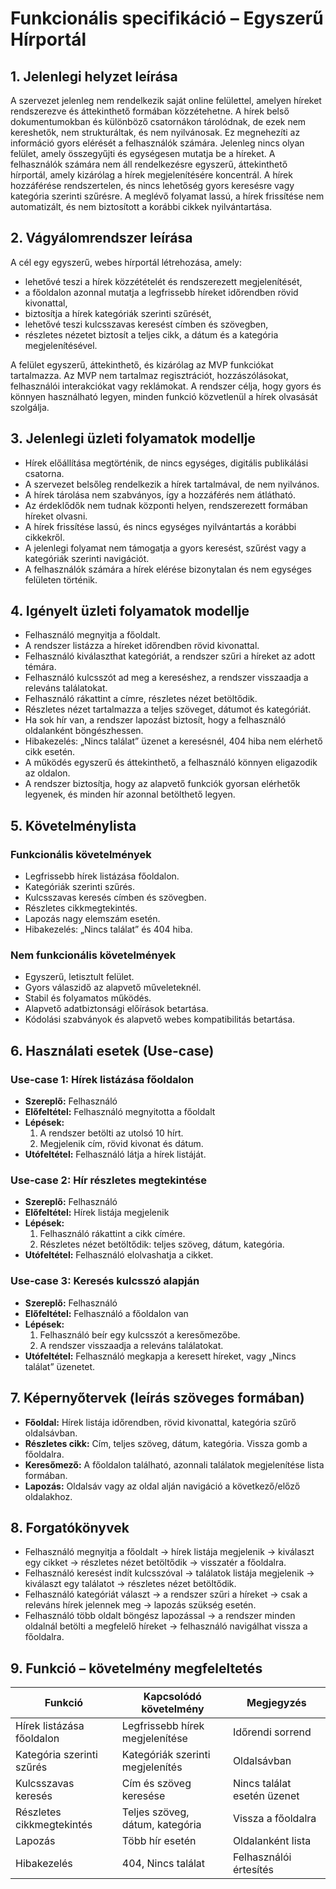 # Funkcionális specifikáció – Egyszerű Hírportál

## 1. Jelenlegi helyzet leírása

A szervezet jelenleg nem rendelkezik saját online felülettel, amelyen híreket rendszerezve és áttekinthető formában közzétehetne.
A hírek belső dokumentumokban és különböző csatornákon tárolódnak, de ezek nem kereshetők, nem strukturáltak, és nem nyilvánosak.
Ez megnehezíti az információ gyors elérését a felhasználók számára.
Jelenleg nincs olyan felület, amely összegyűjti és egységesen mutatja be a híreket.
A felhasználók számára nem áll rendelkezésre egyszerű, áttekinthető hírportál, amely kizárólag a hírek megjelenítésére koncentrál.
A hírek hozzáférése rendszertelen, és nincs lehetőség gyors keresésre vagy kategória szerinti szűrésre.
A meglévő folyamat lassú, a hírek frissítése nem automatizált, és nem biztosított a korábbi cikkek nyilvántartása.

## 2. Vágyálomrendszer leírása

A cél egy egyszerű, webes hírportál létrehozása, amely:  

- lehetővé teszi a hírek közzétételét és rendszerezett megjelenítését,
- a főoldalon azonnal mutatja a legfrissebb híreket időrendben rövid kivonattal,
- biztosítja a hírek kategóriák szerinti szűrését,
- lehetővé teszi kulcsszavas keresést címben és szövegben,
- részletes nézetet biztosít a teljes cikk, a dátum és a kategória megjelenítésével.

A felület egyszerű, áttekinthető, és kizárólag az MVP funkciókat tartalmazza.
Az MVP nem tartalmaz regisztrációt, hozzászólásokat, felhasználói interakciókat vagy reklámokat.
A rendszer célja, hogy gyors és könnyen használható legyen, minden funkció közvetlenül a hírek olvasását szolgálja.

## 3. Jelenlegi üzleti folyamatok modellje

- Hírek előállítása megtörténik, de nincs egységes, digitális publikálási csatorna.
- A szervezet belsőleg rendelkezik a hírek tartalmával, de nem nyilvános.
- A hírek tárolása nem szabványos, így a hozzáférés nem átlátható.
- Az érdeklődők nem tudnak központi helyen, rendszerezett formában híreket olvasni.
- A hírek frissítése lassú, és nincs egységes nyilvántartás a korábbi cikkekről.
- A jelenlegi folyamat nem támogatja a gyors keresést, szűrést vagy a kategóriák szerinti navigációt.
- A felhasználók számára a hírek elérése bizonytalan és nem egységes felületen történik.

## 4. Igényelt üzleti folyamatok modellje

- Felhasználó megnyitja a főoldalt.
- A rendszer listázza a híreket időrendben rövid kivonattal.
- Felhasználó kiválaszthat kategóriát, a rendszer szűri a híreket az adott témára.
- Felhasználó kulcsszót ad meg a kereséshez, a rendszer visszaadja a releváns találatokat.
- Felhasználó rákattint a címre, részletes nézet betöltődik.
- Részletes nézet tartalmazza a teljes szöveget, dátumot és kategóriát.
- Ha sok hír van, a rendszer lapozást biztosít, hogy a felhasználó oldalanként böngészhessen.
- Hibakezelés: „Nincs találat” üzenet a keresésnél, 404 hiba nem elérhető cikk esetén.
- A működés egyszerű és áttekinthető, a felhasználó könnyen eligazodik az oldalon.
- A rendszer biztosítja, hogy az alapvető funkciók gyorsan elérhetők legyenek, és minden hír azonnal betölthető legyen.

## 5. Követelménylista

### Funkcionális követelmények
- Legfrissebb hírek listázása főoldalon.
- Kategóriák szerinti szűrés.
- Kulcsszavas keresés címben és szövegben.
- Részletes cikkmegtekintés.
- Lapozás nagy elemszám esetén.
- Hibakezelés: „Nincs találat” és 404 hiba.

### Nem funkcionális követelmények
- Egyszerű, letisztult felület.
- Gyors válaszidő az alapvető műveleteknél.
- Stabil és folyamatos működés.
- Alapvető adatbiztonsági előírások betartása.
- Kódolási szabványok és alapvető webes kompatibilitás betartása.

## 6. Használati esetek (Use-case)

### Use-case 1: Hírek listázása főoldalon
- **Szereplő:** Felhasználó
- **Előfeltétel:** Felhasználó megnyitotta a főoldalt
- **Lépések:**
  1. A rendszer betölti az utolsó 10 hírt.
  2. Megjelenik cím, rövid kivonat és dátum.
- **Utófeltétel:** Felhasználó látja a hírek listáját.

### Use-case 2: Hír részletes megtekintése
- **Szereplő:** Felhasználó
- **Előfeltétel:** Hírek listája megjelenik
- **Lépések:**
  1. Felhasználó rákattint a cikk címére.
  2. Részletes nézet betöltődik: teljes szöveg, dátum, kategória.
- **Utófeltétel:** Felhasználó elolvashatja a cikket.

### Use-case 3: Keresés kulcsszó alapján
- **Szereplő:** Felhasználó
- **Előfeltétel:** Felhasználó a főoldalon van
- **Lépések:**
  1. Felhasználó beír egy kulcsszót a keresőmezőbe.
  2. A rendszer visszaadja a releváns találatokat.
- **Utófeltétel:** Felhasználó megkapja a keresett híreket, vagy „Nincs találat” üzenetet.

## 7. Képernyőtervek (leírás szöveges formában)

- **Főoldal:** Hírek listája időrendben, rövid kivonattal, kategória szűrő oldalsávban.
- **Részletes cikk:** Cím, teljes szöveg, dátum, kategória. Vissza gomb a főoldalra.
- **Keresőmező:** A főoldalon található, azonnali találatok megjelenítése lista formában.
- **Lapozás:** Oldalsáv vagy az oldal alján navigáció a következő/előző oldalakhoz.

## 8. Forgatókönyvek

- Felhasználó megnyitja a főoldalt → hírek listája megjelenik → kiválaszt egy cikket → részletes nézet betöltődik → visszatér a főoldalra.
- Felhasználó keresést indít kulcsszóval → találatok listája megjelenik → kiválaszt egy találatot → részletes nézet betöltődik.
- Felhasználó kategóriát választ → a rendszer szűri a híreket → csak a releváns hírek jelennek meg → lapozás szükség esetén.
- Felhasználó több oldalt böngész lapozással → a rendszer minden oldalnál betölti a megfelelő híreket → felhasználó navigálhat vissza a főoldalra.

## 9. Funkció – követelmény megfeleltetés

| Funkció                   | Kapcsolódó követelmény             | Megjegyzés                  |
|----------------------------|-----------------------------------|-----------------------------|
| Hírek listázása főoldalon  | Legfrissebb hírek megjelenítése   | Időrendi sorrend            |
| Kategória szerinti szűrés  | Kategóriák szerinti megjelenítés  | Oldalsávban                 |
| Kulcsszavas keresés        | Cím és szöveg keresése            | Nincs találat esetén üzenet |
| Részletes cikkmegtekintés  | Teljes szöveg, dátum, kategória   | Vissza a főoldalra          |
| Lapozás                    | Több hír esetén                   | Oldalanként lista           |
| Hibakezelés                | 404, Nincs találat                | Felhasználói értesítés      |
